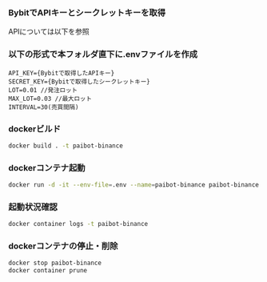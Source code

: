 ### BybitでAPIキーとシークレットキーを取得

APIについては以下を参照  
<!-- https://help.bybit.com/hc/ja/articles/360039749613-API%E7%AE%A1%E7%90%86 -->

### 以下の形式で本フォルダ直下に.envファイルを作成

```
API_KEY={Bybitで取得したAPIキー}
SECRET_KEY={Bybitで取得したシークレットキー}
LOT=0.01 //発注ロット
MAX_LOT=0.03 //最大ロット
INTERVAL=30(売買間隔)
```

### dockerビルド
```bash
docker build . -t paibot-binance
```

### dockerコンテナ起動
```bash
docker run -d -it --env-file=.env --name=paibot-binance paibot-binance
```

### 起動状況確認
```bash
docker container logs -t paibot-binance
```

### dockerコンテナの停止・削除
```bash
docker stop paibot-binance
docker container prune
```
